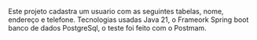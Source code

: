 Este projeto cadastra um usuario com as seguintes tabelas, nome, endereço e telefone.
Tecnologias usadas Java 21, o Frameork Spring boot banco de dados PostgreSql, o teste 
foi feito com o Postmam.
